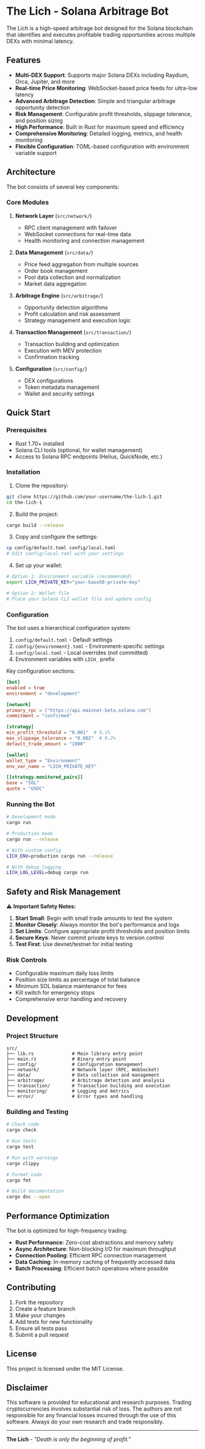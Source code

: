 # The Lich - Solana Arbitrage Bot

The Lich is a high-speed arbitrage bot designed for the Solana blockchain that identifies and executes profitable trading opportunities across multiple DEXs with minimal latency.

## Features

- **Multi-DEX Support**: Supports major Solana DEXs including Raydium, Orca, Jupiter, and more
- **Real-time Price Monitoring**: WebSocket-based price feeds for ultra-low latency
- **Advanced Arbitrage Detection**: Simple and triangular arbitrage opportunity detection
- **Risk Management**: Configurable profit thresholds, slippage tolerance, and position sizing
- **High Performance**: Built in Rust for maximum speed and efficiency
- **Comprehensive Monitoring**: Detailed logging, metrics, and health monitoring
- **Flexible Configuration**: TOML-based configuration with environment variable support

## Architecture

The bot consists of several key components:

### Core Modules

1. **Network Layer** (`src/network/`)
   - RPC client management with failover
   - WebSocket connections for real-time data
   - Health monitoring and connection management

2. **Data Management** (`src/data/`)
   - Price feed aggregation from multiple sources
   - Order book management
   - Pool data collection and normalization
   - Market data aggregation

3. **Arbitrage Engine** (`src/arbitrage/`)
   - Opportunity detection algorithms
   - Profit calculation and risk assessment
   - Strategy management and execution logic

4. **Transaction Management** (`src/transaction/`)
   - Transaction building and optimization
   - Execution with MEV protection
   - Confirmation tracking

5. **Configuration** (`src/config/`)
   - DEX configurations
   - Token metadata management
   - Wallet and security settings

## Quick Start

### Prerequisites

- Rust 1.70+ installed
- Solana CLI tools (optional, for wallet management)
- Access to Solana RPC endpoints (Helius, QuickNode, etc.)

### Installation

1. Clone the repository:
```bash
git clone https://github.com/your-username/the-lich-1.git
cd the-lich-1
```

2. Build the project:
```bash
cargo build --release
```

3. Copy and configure the settings:
```bash
cp config/default.toml config/local.toml
# Edit config/local.toml with your settings
```

4. Set up your wallet:
```bash
# Option 1: Environment variable (recommended)
export LICH_PRIVATE_KEY="your-base58-private-key"

# Option 2: Wallet file
# Place your Solana CLI wallet file and update config
```

### Configuration

The bot uses a hierarchical configuration system:

1. `config/default.toml` - Default settings
2. `config/{environment}.toml` - Environment-specific settings
3. `config/local.toml` - Local overrides (not committed)
4. Environment variables with `LICH_` prefix

Key configuration sections:

```toml
[bot]
enabled = true
environment = "development"

[network]
primary_rpc = ["https://api.mainnet-beta.solana.com"]
commitment = "confirmed"

[strategy]
min_profit_threshold = "0.001"  # 0.1%
max_slippage_tolerance = "0.002"  # 0.2%
default_trade_amount = "1000"

[wallet]
wallet_type = "Environment"
env_var_name = "LICH_PRIVATE_KEY"

[[strategy.monitored_pairs]]
base = "SOL"
quote = "USDC"
```

### Running the Bot

```bash
# Development mode
cargo run

# Production mode
cargo run --release

# With custom config
LICH_ENV=production cargo run --release

# With debug logging
LICH_LOG_LEVEL=debug cargo run
```

## Safety and Risk Management

⚠️ **Important Safety Notes:**

1. **Start Small**: Begin with small trade amounts to test the system
2. **Monitor Closely**: Always monitor the bot's performance and logs
3. **Set Limits**: Configure appropriate profit thresholds and position limits
4. **Secure Keys**: Never commit private keys to version control
5. **Test First**: Use devnet/testnet for initial testing

### Risk Controls

- Configurable maximum daily loss limits
- Position size limits as percentage of total balance
- Minimum SOL balance maintenance for fees
- Kill switch for emergency stops
- Comprehensive error handling and recovery

## Development

### Project Structure

```
src/
├── lib.rs              # Main library entry point
├── main.rs             # Binary entry point
├── config/             # Configuration management
├── network/            # Network layer (RPC, WebSocket)
├── data/               # Data collection and management
├── arbitrage/          # Arbitrage detection and analysis
├── transaction/        # Transaction building and execution
├── monitoring/         # Logging and metrics
└── error/              # Error types and handling
```

### Building and Testing

```bash
# Check code
cargo check

# Run tests
cargo test

# Run with warnings
cargo clippy

# Format code
cargo fmt

# Build documentation
cargo doc --open
```

## Performance Optimization

The bot is optimized for high-frequency trading:

- **Rust Performance**: Zero-cost abstractions and memory safety
- **Async Architecture**: Non-blocking I/O for maximum throughput
- **Connection Pooling**: Efficient RPC connection management
- **Data Caching**: In-memory caching of frequently accessed data
- **Batch Processing**: Efficient batch operations where possible

## Contributing

1. Fork the repository
2. Create a feature branch
3. Make your changes
4. Add tests for new functionality
5. Ensure all tests pass
6. Submit a pull request

## License

This project is licensed under the MIT License.

## Disclaimer

This software is provided for educational and research purposes. Trading cryptocurrencies involves substantial risk of loss. The authors are not responsible for any financial losses incurred through the use of this software. Always do your own research and trade responsibly.

---

**The Lich** - *"Death is only the beginning of profit."*
